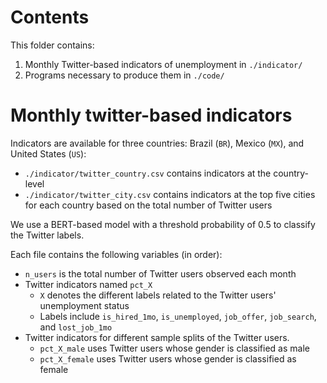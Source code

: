 # Contents

This folder contains: 
1. Monthly Twitter-based indicators of unemployment in `./indicator/`
2. Programs necessary to produce them in `./code/`

# Monthly twitter-based indicators

Indicators are available for three countries: Brazil (`BR`), Mexico (`MX`), and United States (`US`):
- `./indicator/twitter_country.csv` contains indicators at the country-level
- `./indicator/twitter_city.csv` contains indicators at the top five cities for each country based on the total number of Twitter users

We use a BERT-based model with a threshold probability of 0.5 to classify the Twitter labels. 

Each file contains the following variables (in order): 
- `n_users` is the total number of Twitter users observed each month
- Twitter indicators named `pct_X` 
  - `X` denotes the different labels related to the Twitter users' unemployment status
  - Labels include `is_hired_1mo`, `is_unemployed`, `job_offer`, `job_search`, and `lost_job_1mo`
- Twitter indicators for different sample splits of the Twitter users.
  - `pct_X_male` uses Twitter users whose gender is classified as male
  - `pct_X_female` uses Twitter users whose gender is classified as female
